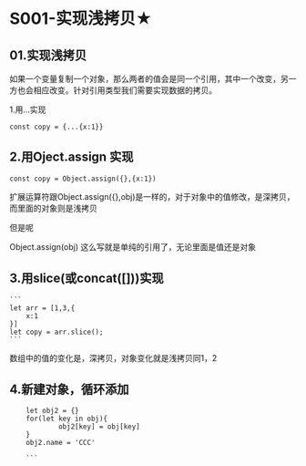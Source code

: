 # S001-实现浅拷贝★
## 01.实现浅拷贝

如果一个变量复制一个对象，那么两者的值会是同一个引用，其中一个改变，另一方也会相应改变。针对引用类型我们需要实现数据的拷贝。

1.用...实现

```
const copy = {...{x:1}}
```



## 2.用Oject.assign 实现
```
const copy = Object.assign({},{x:1})

```

扩展运算符跟Object.assign({},obj)是一样的，对于对象中的值修改，是深拷贝，而里面的对象则是浅拷贝



但是呢

Object.assign(obj) 这么写就是单纯的引用了，无论里面是值还是对象

## 3.用slice(或concat([]))实现

	```
	let arr = [1,3,{
		x:1
	}]
	let copy = arr.slice();
	```


数组中的值的变化是，深拷贝，对象变化就是浅拷贝同1，2



## 4.新建对象，循环添加
```
	let obj2 = {}
	for(let key in obj){
			obj2[key] = obj[key]
	}
	obj2.name = 'CCC'

	```



